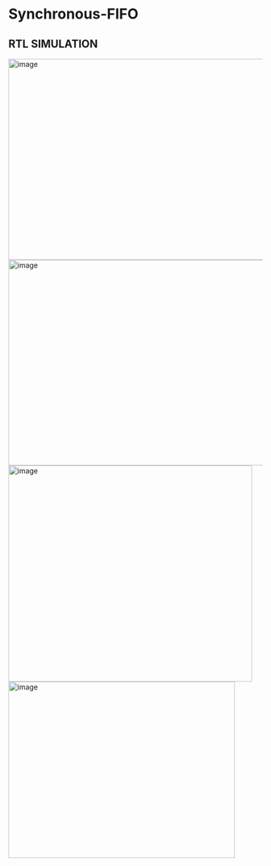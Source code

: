 # Synchronous-FIFO

## RTL SIMULATION
<img width="1091" height="399" alt="image" src="https://github.com/user-attachments/assets/dba0f863-fe66-4f5a-8702-54bb218b929b" />

<img width="1089" height="408" alt="image" src="https://github.com/user-attachments/assets/6fafd447-58ae-447b-a36e-056cc0a7a1b1" />

<img width="483" height="429" alt="image" src="https://github.com/user-attachments/assets/96136835-465b-4e7d-a127-85700f69a1c0" />

<img width="449" height="350" alt="image" src="https://github.com/user-attachments/assets/ed3d57de-a5d4-4a22-aa89-d23d82e8fa49" />
